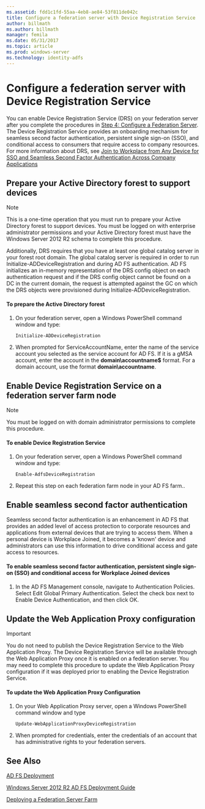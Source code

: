 ```yaml
---
ms.assetid: fdd1c1fd-55aa-4eb8-ae84-53f811de042c
title: Configure a federation server with Device Registration Service
author: billmath
ms.author: billmath
manager: femila
ms.date: 05/31/2017
ms.topic: article
ms.prod: windows-server
ms.technology: identity-adfs
---
```


# Configure a federation server with Device Registration Service

You can enable Device Registration Service \(DRS\) on your federation server after you complete the procedures in [Step 4: Configure a Federation Server](https://technet.microsoft.com/library/dn303424.aspx). The Device Registration Service provides an onboarding mechanism for seamless second factor authentication, persistent single sign\-on \(SSO\), and conditional access to consumers that require access to company resources. For more information about DRS, see [Join to Workplace from Any Device for SSO and Seamless Second Factor Authentication Across Company Applications](../../ad-fs/operations/Join-to-Workplace-from-Any-Device-for-SSO-and-Seamless-Second-Factor-Authentication-Across-Company-Applications.md)  
  
## Prepare your Active Directory forest to support devices  
  
> [!NOTE]  
> This is a one\-time operation that you must run to prepare your Active Directory forest to support devices. You must be logged on with enterprise administrator permissions and your Active Directory forest must have the Windows Server 2012 R2 schema to complete this procedure.  
>   
> Additionally, DRS requires that you have at least one global catalog server in your forest root domain. The global catalog server is required in order to run Initialize\-ADDeviceRegistration and during AD FS authentication. AD FS initializes an in\-memory representation of the DRS config object on each authentication request and if the DRS config object cannot be found on a DC in the current domain, the request is attempted against the GC on which the DRS objects were provisioned during Initialize\-ADDeviceRegistration.  
  
#### To prepare the Active Directory forest  
  
1.  On your federation server, open a Windows PowerShell command window and type:  
  
    ```  
    Initialize-ADDeviceRegistration  
    ```  
  
2.  When prompted for ServiceAccountName, enter the name of the service account you selected as the service account for AD FS.  If it is a gMSA account, enter the account in the **domain\\accountname$** format. For a domain account, use the format **domain\\accountname**.  
  
## Enable Device Registration Service on a federation server farm node  
  
> [!NOTE]  
> You must be logged on with domain administrator permissions to complete this procedure.  
  
#### To enable Device Registration Service  
  
1.  On your federation server, open a Windows PowerShell command window and type:  
  
    ```  
    Enable-AdfsDeviceRegistration  
    ```  
  
2.  Repeat this step on each federation farm node in your AD FS farm..  
  
## Enable seamless second factor authentication  
Seamless second factor authentication is an enhancement in AD FS that provides an added level of access protection to corporate resources and applications from external devices that are trying to access them. When a personal device is Workplace Joined, it becomes a 'known' device and administrators can use this information to drive conditional access and gate access to resources.  
  
#### To enable seamless second factor authentication, persistent single sign\-on \(SSO\) and conditional access for Workplace Joined devices  
  
1.  In the AD FS Management console, navigate to Authentication Policies. Select Edit Global Primary Authentication. Select the check box next to Enable Device Authentication, and then click OK.  
  
## Update the Web Application Proxy configuration  
  
> [!IMPORTANT]  
> You do not need to publish the Device Registration Service to the Web Application Proxy.  The Device Registration Service will be available through the Web Application Proxy once it is enabled on a federation server.  You may need to complete this procedure to update the Web Application Proxy configuration if it was deployed prior to enabling the Device Registration Service.  
  
#### To update the Web Application Proxy Configuration  
  
1.  On your Web Application Proxy server, open a Windows PowerShell command window and type  
  
    ```  
    Update-WebApplicationProxyDeviceRegistration  
    ```  
  
2.  When prompted for credentials, enter the credentials of an account that has administrative rights to your federation servers.  
  
## See Also 

[AD FS Deployment](../../ad-fs/AD-FS-Deployment.md)  

[Windows Server 2012 R2 AD FS Deployment Guide](../../ad-fs/deployment/Windows-Server-2012-R2-AD-FS-Deployment-Guide.md)  
 
[Deploying a Federation Server Farm](../../ad-fs/deployment/Deploying-a-Federation-Server-Farm.md)  
  

